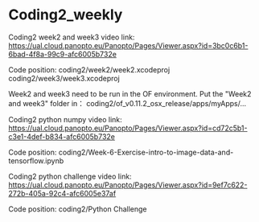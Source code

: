 # Coding2_weekly

Coding2 week2 and week3 video link: https://ual.cloud.panopto.eu/Panopto/Pages/Viewer.aspx?id=3bc0c6b1-6bad-4f8a-99c9-afc6005b732e

Code position: 
coding2/week2/week2.xcodeproj
coding2/week3/week3.xcodeproj

Week2 and week3 need to be run in the OF environment. Put the "Week2 and week3" folder in：
coding2/of_v0.11.2_osx_release/apps/myApps/...

Coding2 python numpy video link: https://ual.cloud.panopto.eu/Panopto/Pages/Viewer.aspx?id=cd72c5b1-c3e1-4def-b834-afc6005b732e

Code position: 
coding2/Week-6-Exercise-intro-to-image-data-and-tensorflow.ipynb

Coding2 python challenge video link: https://ual.cloud.panopto.eu/Panopto/Pages/Viewer.aspx?id=9ef7c622-272b-405a-92c4-afc6005e37af

Code position: 
coding2/Python Challenge
